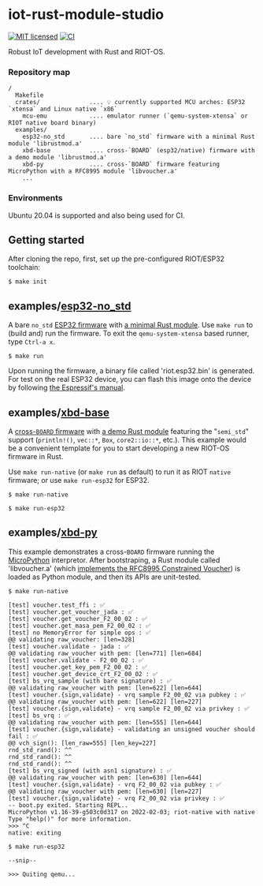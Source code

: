 # iot-rust-module-studio

[![MIT licensed][mit-badge]][mit-url]
[![CI][actions-badge]][actions-url]

[mit-badge]: https://img.shields.io/badge/license-MIT-blue.svg
[mit-url]: https://github.com/AnimaGUS-minerva/RIOT-rust-module-studio/blob/main/LICENSE
[actions-badge]: https://github.com/AnimaGUS-minerva/RIOT-rust-module-studio/workflows/CI/badge.svg
[actions-url]: https://github.com/AnimaGUS-minerva/RIOT-rust-module-studio/actions

Robust IoT development with Rust and RIOT-OS.

### Repository map

```
/
  Makefile
  crates/              .... 💡 currently supported MCU arches: ESP32 `xtensa` and Linux native `x86`
    mcu-emu            .... emulator runner (`qemu-system-xtensa` or RIOT native board binary)
  examples/
    esp32-no_std       .... bare `no_std` firmware with a minimal Rust module 'librustmod.a'
    xbd-base           .... cross-`BOARD` (esp32/native) firmware with a demo module 'librustmod.a'
    xbd-py             .... cross-`BOARD` firmware featuring MicroPython with a RFC8995 module 'libvoucher.a'
    ...
```

### Environments

Ubuntu 20.04 is supported and also being used for CI.

## Getting started

After cloning the repo, first, set up the pre-configured RIOT/ESP32 toolchain:

```
$ make init
```

## examples/[esp32-no_std](https://github.com/AnimaGUS-minerva/iot-rust-module-studio/tree/main/examples/esp32-no_std)

A bare `no_std` [ESP32 firmware](https://github.com/AnimaGUS-minerva/iot-rust-module-studio/blob/main/examples/esp32-no_std/riot/main.c) with [a minimal Rust module](https://github.com/AnimaGUS-minerva/iot-rust-module-studio/blob/main/examples/esp32-no_std/src/lib.rs).  Use `make run` to (build and) run the firmware. To exit the `qemu-system-xtensa` based runner, type `Ctrl-a x`.

```
$ make run
```

Upon running the firmware, a binary file called 'riot.esp32.bin' is generated.  For test on the real ESP32 device, you can flash this image onto the device by following [the Espressif's manual](https://docs.espressif.com/projects/esp-idf/en/latest/esp32/get-started/).

## examples/[xbd-base](https://github.com/AnimaGUS-minerva/iot-rust-module-studio/tree/main/examples/xbd-base)

A [cross-`BOARD` firmware](https://github.com/AnimaGUS-minerva/iot-rust-module-studio/blob/main/examples/xbd-base/riot/main.c) with [a demo Rust module](https://github.com/AnimaGUS-minerva/iot-rust-module-studio/blob/main/examples/xbd-base/src/lib.rs) featuring the "`semi_std`" support (`println!()`, `vec::*`, `Box`, `core2::io::*`, etc.). This example would be a convenient template for you to start developing a new RIOT-OS firmware in Rust.

Use `make run-native` (or `make run` as default) to run it as RIOT `native` firmware; or use `make run-esp32` for ESP32.

```
$ make run-native
```

```
$ make run-esp32
```

## examples/[xbd-py](https://github.com/AnimaGUS-minerva/iot-rust-module-studio/tree/main/examples/xbd-py)

This example demonstrates a cross-`BOARD` firmware running the [MicroPython](https://github.com/micropython/micropython) interpretor.  After bootstraping, a Rust module called 'libvoucher.a' (which [implements the RFC8995 Constrained Voucher](https://github.com/AnimaGUS-minerva/voucher)) is loaded as Python module, and then its APIs are unit-tested.

```
$ make run-native

[test] voucher.test_ffi : ✅
[test] voucher.get_voucher_jada : ✅
[test] voucher.get_voucher_F2_00_02 : ✅
[test] voucher.get_masa_pem_F2_00_02 : ✅
[test] no MemoryError for simple ops : ✅
@@ validating raw_voucher: [len=328]
[test] voucher.validate - jada : ✅
@@ validating raw_voucher with pem: [len=771] [len=684]
[test] voucher.validate - F2_00_02 : ✅
[test] voucher.get_key_pem_F2_00_02 : ✅
[test] voucher.get_device_crt_F2_00_02 : ✅
[test] bs_vrq_sample (with bare signature) : ✅
@@ validating raw_voucher with pem: [len=622] [len=644]
[test] voucher.{sign,validate} - vrq sample F2_00_02 via pubkey : ✅
@@ validating raw_voucher with pem: [len=622] [len=227]
[test] voucher.{sign,validate} - vrq sample F2_00_02 via privkey : ✅
[test] bs_vrq : ✅
@@ validating raw_voucher with pem: [len=555] [len=644]
[test] voucher.{sign,validate} - validating an unsigned voucher should fail : ✅
@@ vch_sign(): [len_raw=555] [len_key=227]
rnd_std_rand(): ^^
rnd_std_rand(): ^^
rnd_std_rand(): ^^
[test] bs_vrq_signed (with asn1 signature) : ✅
@@ validating raw_voucher with pem: [len=630] [len=644]
[test] voucher.{sign,validate} - vrq F2_00_02 via pubkey : ✅
@@ validating raw_voucher with pem: [len=630] [len=227]
[test] voucher.{sign,validate} - vrq F2_00_02 via privkey : ✅
-- boot.py exited. Starting REPL..
MicroPython v1.16-39-g503c0d317 on 2022-02-03; riot-native with native
Type "help()" for more information.
>>> ^C
native: exiting
```

```
$ make run-esp32

--snip--

>>> Quiting qemu...
```
